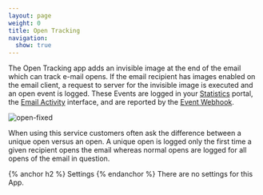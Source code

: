 ```yaml
---
layout: page
weight: 0
title: Open Tracking
navigation:
  show: true
---
```


The Open Tracking app adds an invisible image at the end of the email which can track e-mail opens. If the email recipient has images enabled on the email client, a request to server for the invisible image is executed and an open event is logged. These Events are logged in your [Statistics]({{root_url}}/Delivery_Metrics/) portal, the [Email Activity]({{root_url}}/Delivery_Metrics/email_activity.html) interface, and are reported by the [Event Webhook]({{root_url}}/API_Reference/Webhooks/event.html).

![]({{root_url}}/images/open_tracking.png "open-fixed")

When using this service customers often ask the difference between a unique open versus an open. A unique open is logged only the first time a given recipient opens the email whereas normal opens are logged for all opens of the email in question.


{% anchor h2 %} Settings {% endanchor %}
 There are no settings for this App.
